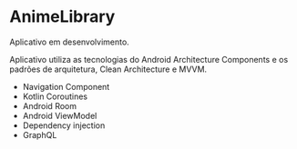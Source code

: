 # AnimeLibrary
Aplicativo em desenvolvimento.

Aplicativo utiliza as tecnologias do Android Architecture Components e os padrões de arquitetura, Clean Architecture e MVVM.
<ul>
  <li>Navigation Component</li>
  <li>Kotlin Coroutines</li>
  <li>Android Room</li>
  <li>Android ViewModel</li>
  <li>Dependency injection</li>
  <li>GraphQL</li>
</ul>
